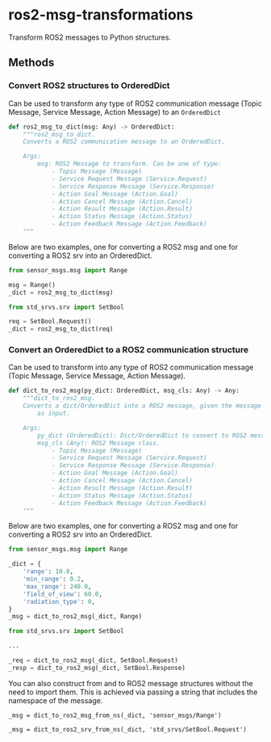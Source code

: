# ros2-msg-transformations
Transform ROS2 messages to Python structures.


## Methods

### Convert ROS2 structures to OrderedDict

Can be used to transform any type of ROS2 communication message
(Topic Message, Service Message, Action Message) to an `OrderedDict`

```python
def ros2_msg_to_dict(msg: Any) -> OrderedDict:
    """ros2_msg_to_dict.
    Converts a ROS2 communication message to an OrderedDict.

    Args:
        msg: ROS2 Message to transform. Can be one of type:
            - Topic Message (Message)
            - Service Request Message (Service.Request)
            - Service Response Message (Service.Response)
            - Action Goal Message (Action.Goal)
            - Action Cancel Message (Action.Cancel)
            - Action Result Message (Action.Result)
            - Action Status Message (Action.Status)
            - Action Feedback Message (Action.Feedback)
    """
```

Below are two examples, one for converting a ROS2 msg and one for converting
a ROS2 srv into an OrderedDict.

```python
from sensor_msgs.msg import Range

msg = Range()
_dict = ros2_msg_to_dict(msg)
```

```python
from std_srvs.srv import SetBool

req = SetBool.Request()
_dict = ros2_msg_to_dict(req)
```


### Convert an OrderedDict to a ROS2 communication structure

Can be used to transform into any type of ROS2 communication message
(Topic Message, Service Message, Action Message).

```python
def dict_to_ros2_msg(py_dict: OrderedDict, msg_cls: Any) -> Any:
    """dict_to_ros2_msg.
    Converts a dict/OrderedDict into a ROS2 message, given the message cls
        as input.

    Args:
        py_dict (OrderedDict): Dict/OrderedDict to convert to ROS2 message.
        msg_cls (Any): ROS2 Message class.
            - Topic Message (Message)
            - Service Request Message (Service.Request)
            - Service Response Message (Service.Response)
            - Action Goal Message (Action.Goal)
            - Action Cancel Message (Action.Cancel)
            - Action Result Message (Action.Result)
            - Action Status Message (Action.Status)
            - Action Feedback Message (Action.Feedback)
    """
```

Below are two examples, one for converting a ROS2 msg and one for converting
a ROS2 srv into an OrderedDict.

```python
from sensor_msgs.msg import Range

_dict = {
    'range': 10.0,
    'min_range': 0.2,
    'max_range': 240.0,
    'field_of_view': 60.0,
    'radiation_type': 0,
}
_msg = dict_to_ros2_msg(_dict, Range)
```

```python
from std_srvs.srv import SetBool

...

_req = dict_to_ros2_msg(_dict, SetBool.Request)
_resp = dict_to_ros2_msg(_dict, SetBool.Response)
```

You can also construct from and to ROS2 message structures without the need
to import them. This is achieved via passing a string that includes the
namespace of the message.

```
_msg = dict_to_ros2_msg_from_ns(_dict, 'sensor_msgs/Range')
```

```
_msg = dict_to_ros2_srv_from_ns(_dict, 'std_srvs/SetBool.Request')
```
